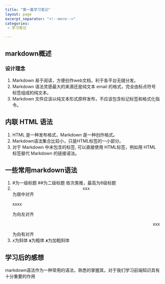 ```yaml
---
title: "第一篇学习笔记"
layout: page
excerpt_separator: "<!--more-->"
categories:
 - 学习笔记

---
```

## markdown概述
### 设计理念
1. Markdown 易于阅读，方便创作web文档，利于各平台无缝分发。
2. Markdown 语法灵感最大的来源还是纯文本 email 的格式，完全由标点符号标签组成的纯文本。
3. Markdown 文件应该以纯文本形式原样发布，不应该包含标记标签和格式化指令。
## 内联 HTML 语法
1. HTML 是一种发布格式，Markdown 是一种创作格式。
2. Markdown语法集合比较小，只是HTML标签的一小部分。
3. 对于 Markdown 中未包含的标签, 可以直接使用 HTML标签，例如用 HTML <a> 标签替代 Markdown 的链接语法。
	
## 一些常用markdown语法
1. #为一级标题 ##为二级标题 依次类推，最高为6级标题
2. <center>xxx</center>为居中对齐<p align="left">xxxx</p>为向左对齐<p align="right">xxx</p>为向有对齐
3. *x*为斜体 **x**为粗体 ***x***为加粗斜体

## 学习后的感想
markdown语法作为一种常用的语法，熟悉的掌握其，对于我们学习前端知识具有十分重要的作用
